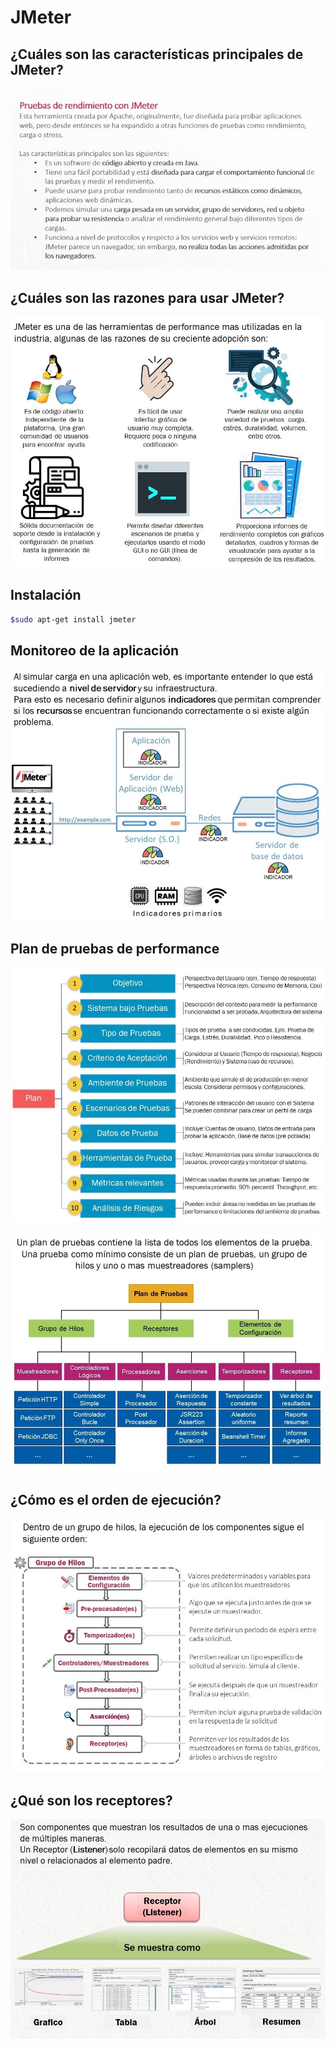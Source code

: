 # JMeter

## ¿Cuáles son las características principales de JMeter?

![Características JMeter](img/jmeter-caracteristicas.jpg)

## ¿Cuáles son las razones para usar JMeter?

![Razones JMeter](img/jmeter-razones.jpg)

## Instalación

```sh
$sudo apt-get install jmeter
```

## Monitoreo de la aplicación

![Monitoreo JMeter](img/jmeter-indicadores.jpg)

## Plan de pruebas de performance

![Plan JMeter](img/jmeter-plan1.jpg)

![Plan JMeter](img/jmeter-plan2.jpg)

## ¿Cómo es el orden de ejecución?

![Ejecución JMeter](img/jmeter-ejecucion.jpg)

## ¿Qué son los receptores?

![Receptores JMeter](img/jmeter-receptores.jpg)